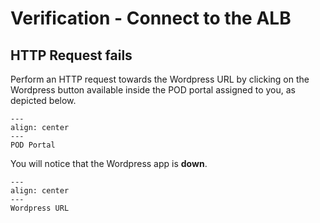 # Verification - Connect to the ALB

## HTTP Request fails

Perform an HTTP request towards the Wordpress URL by clicking on the Wordpress button available inside the POD portal assigned to you, as depicted below.

```{figure} images/wordpress.png
---
align: center
---
POD Portal
```

You will notice that the Wordpress app is **down**.

```{figure} images/gateway-timeout2.png
---
align: center
---
Wordpress URL
```


